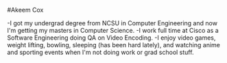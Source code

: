 
#Akeem Cox

-I got my undergrad degree from NCSU in Computer Engineering and now I'm getting my masters in Computer Science.
-I work full time at Cisco as a Software Engineering doing QA on Video Encoding. 
-I enjoy video games, weight lifting, bowling, sleeping (has been hard lately), and watching anime and sporting events when I'm not doing work or grad school stuff.
 